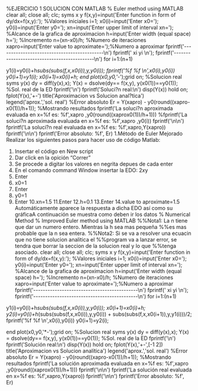 
%EJERCICIO 1 SOLUCION CON MATLAB
% Euler method using MATLAB
clear all;
close all;
clc;
syms x y
f(x,y)=input('Enter function in form of dy/dx=f(x,y):');
%Valores iniciales
i=1;
x0(i)=input('Enter x0=');
y0(i)=input('Enter y0=');
xn=input('Enter upper limit of interval xn='); %Alcance de la grafica de
aproximacion
h=input('Enter width (equal space) h='); %Incremento
n=(xn-x0)/h; %Numero de iteraciones
xapro=input('Enter value to aproximate=');%Numero a aproximar
fprintf('--------------------------------------------\n')
fprintf(' xi yi \n');
fprintf('--------------------------------------------\n')
for i=1:(n+1)

 y1(i)=y0(i)+h*subs(subs(f,x,x0(i)),y,y0(i));
 fprintf('%f %f \n',x0(i),y0(i))
 y0(i+1)=y1(i);
 x0(i+1)=x0(i)+h;
end
plot(x0,y0,'*-');grid on;
%Solucion real
syms y(x)
dy = diff(y(x),x);
Y(x) = dsolve(dy== f(x,y), y(x0(1))==y0(1)); %Sol. real de la ED
fprintf('\n')
fprintf('Soluci?n real:\n')
disp(Y(x))
hold on;
fplot(Y(x),'+-')
title('Aproximacion vs Solucion anal?tica')
legend('aprox.','sol. real')
%Error absoluto
Er = Y(xapro) - y0(round((xapro-x0(1))/h+1));
%Mostrando resultados
fprintf('La soluci?n aproximada evaluada en x=%f es: %f',xapro ,y0(round((xaprox0(1))/h+1)))
%fprintf('La soluci?n aproximada evaluada en x=%f es: %f',xapro ,y0(i))
fprintf('\n\n')
fprintf('La soluci?n real evaluada en x=%f es: %f',xapro,Y(xapro))
fprintf('\n\n')
fprintf('Error absoluto: %f', Er)
1.Método de Euler Mejorado
Realizar los siguientes pasos para hacer uso de código Matlab:
1. Insertar el código en New script
2. Dar click en la opición “Correr”
3. Se procede a digitar los valores en negrita depues de cada enter
4. En el comando command Window insertar la EDO: 2*x*y
5. Enter
6. x0=1
7. Enter
8. y0=1
9. Enter
10.xn=1.5
11.Enter
12.h=0.1
13.Enter
14.value to aproximate=1.5
Automáticamente aparece la respuesta a dicha EDO así como su gráficaA
continuación se muestra como deben ir los datos
% Numerical Method
% Improved Euler method using MATLAB
%%Nota1: La n tiene que dar un numero entero. Mientras la h sea mas pequeña
%%es mas probable que la n sea entera.
%%Nota2: Si se va a resolver una ecuacin que no tiene solucion analitica el
%%program va a lanzar error, se tendra que borrar la seccion de la solucion
real y lo que
%%tenga asociado.
clear all;
close all;
clc;
syms x y
f(x,y)=input('Enter function in form of dy/dx=f(x,y):');
%Valores iniciales
i=1;
x0(i)=input('Enter x0=');
y0(i)=input('Enter y0=');
xn=input('Enter upper limit of interval xn='); %Alcance de la grafica de
aproximacion
h=input('Enter width (equal space) h='); %Incremento
n=(xn-x0)/h; %Numero de iteraciones
xapro=input('Enter value to aproximate=');%Numero a aproximar
fprintf('--------------------------------------------\n')
fprintf(' xi yi \n');
fprintf('--------------------------------------------\n')
for i=1:(n+1)

 y1(i)=y0(i)+h*subs(subs(f,x,x0(i)),y,y0(i));
 x0(i+1)=x0(i)+h;
 y2(i)=y0(i)+h*(subs(subs(f,x,x0(i)),y,y0(i)) +
subs(subs(f,x,x0(i+1)),y,y1(i)))/2;
 fprintf('%f %f \n',x0(i),y0(i))
 y0(i+1)=y2(i);

end
plot(x0,y0,'*-');grid on;
%Solucion real
syms y(x)
dy = diff(y(x),x);
Y(x) = dsolve(dy== f(x,y), y(x0(1))==y0(1)); %Sol. real de la ED
fprintf('\n')
fprintf('Solución real:\n')
disp(Y(x))
hold on;
fplot(Y(x),'+-',[-1 2])
title('Aproximacion vs Solucion analítica')
legend('aprox.','sol. real')
%Error absoluto
Er = Y(xapro) - y0(round((xapro-x0(1))/h+1));
%Mostrando resultados
fprintf('La solución aproximada evaluada en x=%f es: %f',xapro ,y0(round((xaprox0(1))/h+1)))
fprintf('\n\n')
fprintf('La solución real evaluada en x=%f es: %f',xapro,Y(xapro))
fprintf('\n\n')
fprintf('Error absoluto: %f', Er)
